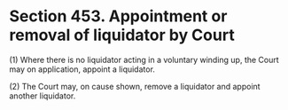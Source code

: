 # Section 453. Appointment or removal of liquidator by Court

\(1\) Where there is no liquidator acting in a voluntary winding up, the Court may on application, appoint a liquidator.

\(2\) The Court may, on cause shown, remove a liquidator and appoint another liquidator.


